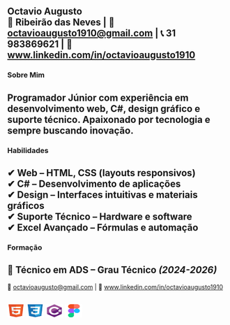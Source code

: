 **Octavio Augusto**  
📍 Ribeirão das Neves | 📧 octavioaugusto1910@gmail.com | 📞 31 983869621 | 🔗 www.linkedin.com/in/octavioaugusto1910  
---

### **Sobre Mim**  
Programador Júnior com experiência em desenvolvimento web, C#, design gráfico e suporte técnico. Apaixonado por tecnologia e sempre buscando inovação.  
---

### **Habilidades**  
✔ **Web** – HTML, CSS (layouts responsivos)  
✔ **C#** – Desenvolvimento de aplicações  
✔ **Design** – Interfaces intuitivas e materiais gráficos  
✔ **Suporte Técnico** – Hardware e software  
✔ **Excel Avançado** – Fórmulas e automação  
---

### **Formação**  
📌 **Técnico em ADS** – Grau Técnico *(2024-2026)*  
---

📧 octavioaugusto@gmail.com | 🔗 www.linkedin.com/in/octavioaugusto1910

<div style="display: inline_block"><br>
  <img align="center" alt="Octavio-HTML" height="30" width="40" src="https://raw.githubusercontent.com/devicons/devicon/master/icons/html5/html5-original.svg">
  <img align="center" alt="Octavio-CSS" height="30" width="40" src="https://raw.githubusercontent.com/devicons/devicon/master/icons/css3/css3-original.svg">
  <img align="center" alt="Octavio-C#" height="30" width="40" src="https://raw.githubusercontent.com/devicons/devicon/master/icons/csharp/csharp-original.svg">
  <img align="center" alt="Octavio-Figma" height="30" width="40" src="https://raw.githubusercontent.com/devicons/devicon/master/icons/figma/figma-original.svg">
</div>
